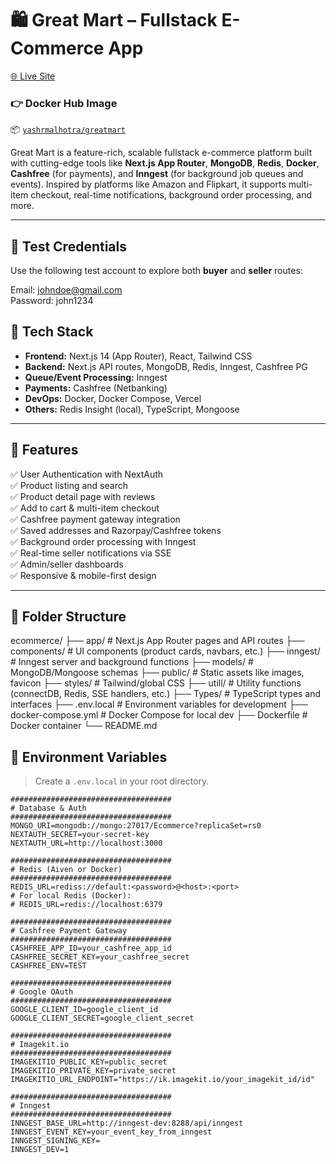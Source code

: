 # 🛍️ Great Mart – Fullstack E-Commerce App

[🌐 Live Site](https://greatmart.vercel.app)
### 👉 Docker Hub Image
📦 [`yashrmalhotra/greatmart`](https://hub.docker.com/r/yashrmalhotra/greatmart)


Great Mart is a feature-rich, scalable fullstack e-commerce platform built with cutting-edge tools like **Next.js App Router**, **MongoDB**, **Redis**, **Docker**, **Cashfree** (for payments), and **Inngest** (for background job queues and events). Inspired by platforms like Amazon and Flipkart, it supports multi-item checkout, real-time notifications, background order processing, and more.

---

## 🧪 Test Credentials

Use the following test account to explore both **buyer** and **seller** routes:

Email: johndoe@gmail.com  
Password: john1234


## 🚀 Tech Stack

- **Frontend:** Next.js 14 (App Router), React, Tailwind CSS
- **Backend:** Next.js API routes, MongoDB, Redis, Inngest, Cashfree PG
- **Queue/Event Processing:** Inngest 
- **Payments:** Cashfree (Netbanking)
- **DevOps:** Docker, Docker Compose, Vercel
- **Others:** Redis Insight (local), TypeScript, Mongoose

---

## 📸 Features

✅ User Authentication with NextAuth  
✅ Product listing and search  
✅ Product detail page with reviews  
✅ Add to cart & multi-item checkout  
✅ Cashfree payment gateway integration  
✅ Saved addresses and Razorpay/Cashfree tokens  
✅ Background order processing with Inngest  
✅ Real-time seller notifications via SSE  
✅ Admin/seller dashboards  
✅ Responsive & mobile-first design

---

## 📁 Folder Structure

ecommerce/
├── app/ # Next.js App Router pages and API routes
├── components/ # UI components (product cards, navbars, etc.)
├── inngest/ # Inngest server and background functions
├── models/ # MongoDB/Mongoose schemas
├── public/ # Static assets like images, favicon
├── styles/ # Tailwind/global CSS
├── utill/ # Utility functions (connectDB, Redis, SSE handlers, etc.)
├── Types/ # TypeScript types and interfaces
├── .env.local # Environment variables for development
├── docker-compose.yml # Docker Compose for local dev
├── Dockerfile # Docker container
└── README.md

## 🔐 Environment Variables

> Create a `.env.local` in your root directory.

```env
####################################
# Database & Auth
####################################
MONGO_URI=mongodb://mongo:27017/Ecommerce?replicaSet=rs0
NEXTAUTH_SECRET=your-secret-key
NEXTAUTH_URL=http://localhost:3000

####################################
# Redis (Aiven or Docker)
####################################
REDIS_URL=rediss://default:<password>@<host>:<port>
# For local Redis (Docker):
# REDIS_URL=redis://localhost:6379

####################################
# Cashfree Payment Gateway
####################################
CASHFREE_APP_ID=your_cashfree_app_id
CASHFREE_SECRET_KEY=your_cashfree_secret
CASHFREE_ENV=TEST

####################################
# Google OAuth
####################################
GOOGLE_CLIENT_ID=google_client_id
GOOGLE_CLIENT_SECRET=google_client_secret

####################################
# Imagekit.io
####################################
IMAGEKITIO_PUBLIC_KEY=public_secret
IMAGEKITIO_PRIVATE_KEY=private_secret
IMAGEKITIO_URL_ENDPOINT="https://ik.imagekit.io/your_imagekit_id/id"

####################################
# Inngest
####################################
INNGEST_BASE_URL=http://inngest-dev:8288/api/inngest
INNGEST_EVENT_KEY=your_event_key_from_inngest
INNGEST_SIGNING_KEY=
INNGEST_DEV=1

```
